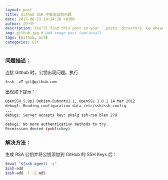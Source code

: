 ```yaml
---
layout: post
title: Github SSH 不能验证的问题
date: 2017-06-21 19:14:20 +0300
author: 沉一叶
description: You’ll find this post in your `_posts` directory. Go ahead and edit it and re-build the site to see your changes. # Add post description (optional)
img: github.jpg # Add image post (optional)
tags: [Github, Git]
categories: Git
---
```



### 问题描述：
连接 Github 时，公钥出现问题。执行 


```shell
$ssh -vT git@github.com
```

出现如下提示：

```bash
OpenSSH_5.9p1 Debian-5ubuntu1.1, OpenSSL 1.0.1 14 Mar 2012
debug1: Reading configuration data /etc/ssh/ssh_config
...
debug1: Server accepts key: pkalg ssh-rsa blen 279
...
debug1: No more authentication methods to try.
Permission denied (publickey).
```

### 解决方法：

生成 RSA 公钥并将公钥添加到 GitHub 的 SSH Keys 后：

```bash
$eval "$(ssh-agent) -s"
$ssh-add
$ssh-add -l -E md5
```
